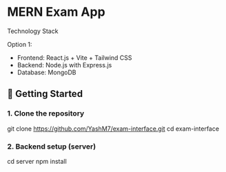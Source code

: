 # MERN Exam App


Technology Stack

Option 1:
- Frontend: React.js + Vite + Tailwind CSS
- Backend: Node.js with Express.js
- Database: MongoDB 

## 🚀 Getting Started

### 1. Clone the repository

git clone https://github.com/YashM7/exam-interface.git
cd exam-interface

### 2. Backend setup (server)

cd server
npm install
